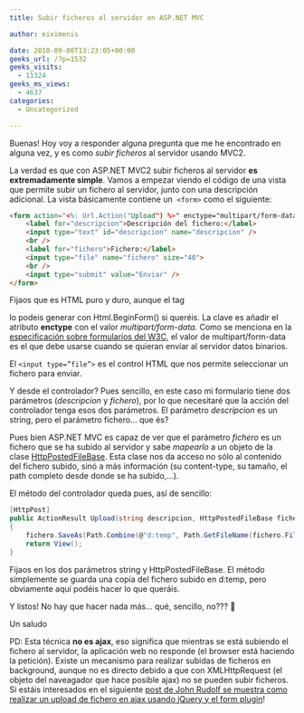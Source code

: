 ```yaml
---
title: Subir ficheros al servidor en ASP.NET MVC

author: eiximenis

date: 2010-09-08T13:23:05+00:00
geeks_url: /?p=1532
geeks_visits:
  - 11324
geeks_ms_views:
  - 4637
categories:
  - Uncategorized

---
```

Buenas! Hoy voy a responder alguna pregunta que me he encontrado en alguna vez, y es como _subir ficheros_ al servidor usando MVC2. 

<!--more-->

La verdad es que con ASP.NET MVC2 subir ficheros al servidor **es extremadamente simple**. Vamos a empezar viendo el código de una vista que permite subir un fichero al servidor, junto con una descripción adicional. La vista básicamente contiene un&#160; `<form>` como el siguiente:

```html
<form action="<%: Url.Action("Upload") %>" enctype="multipart/form-data" method="post">
    <label for="descripcion">Descripción del fichero:</label>
    <input type="text" id="descripcion" name="descripcion" />
    <br />
    <label for="fichero">Fichero:</label>
    <input type="file" name="fichero" size="40">
    <br />
    <input type="submit" value="Enviar" />
</form>
```
Fijaos que es HTML puro y duro, aunque el tag <form> lo podeis generar con Html.BeginForm() si queréis. La clave es añadir el atributo <strong>enctype</strong> con el valor <em>multipart/form-data.</em> Como se menciona en la <a href="http://www.w3.org/TR/html401/interact/forms.html#h-17.13.4.2">especificación sobre formularios del W3C</a>, el valor de multipart/form-data es el que debe usarse cuando se quieran enviar al servidor datos binarios.
      
El `<input type=”file”>` es el control HTML que nos permite seleccionar un fichero para enviar.

Y desde el controlador? Pues sencillo, en este caso mi formulario tiene dos parámetros (<em>descripcion </em>y <em>fichero</em>), por lo que necesitaré que la acción del controlador tenga esos dos parámetros. El parámetro <em>descripcion</em> es un string, pero el parámetro fichero… que és?

Pues bien ASP.NET MVC es capaz de ver que el parámetro <em>fichero</em> es un fichero que se ha subido al servidor y sabe <em>mapearlo</em> a un objeto de la clase <a href="http://msdn.microsoft.com/en-us/library/system.web.httppostedfilebase.aspx">HttpPostedFileBase</a>. Esta clase nos da acceso no sólo al contenido del fichero subido, sinó a más información (su content-type, su tamaño, el path completo desde donde se ha subido,…).
    
El método del controlador queda pues, así de sencillo:

```csharp
[HttpPost]
public ActionResult Upload(string descripcion, HttpPostedFileBase fichero)
{
    fichero.SaveAs(Path.Combine(@"d:temp", Path.GetFileName(fichero.FileName)));
    return View();
}
```         

Fijaos en los dos parámetros string y HttpPostedFileBase. El método simplemente se guarda una copia del fichero subido en d:temp, pero obviamente aquí podéis hacer lo que queráis.
          
Y listos! No hay que hacer nada más… qué, sencillo, no??? 🙂

 Un saludo

PD: Esta técnica <strong>no es ajax</strong>, eso significa que mientras se está subiendo el fichero al servidor, la aplicación web no responde (el browser está haciendo la petición). Existe un mecanismo para realizar subidas de ficheros en background, aunque no es directo debido a que con XMLHttpRequest (el objeto del naveagador que hace posible ajax) no se pueden subir ficheros. Si estáis interesados en el siguiente <a href="http://aspzone.com/tech/jquery-file-upload-in-asp-net-mvc-without-using-flash/">post de John Rudolf se muestra como realizar un upload de fichero en ajax usando jQuery y el form plugin</a>!